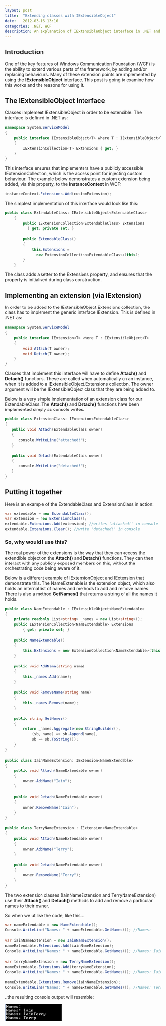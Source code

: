 ```yaml
---
layout: post
title:  "Extending classes with IExtensibleObject"
date:   2012-03-16 13:16
categories: .NET, WCF
description: An explanation of IExtensibleObject interface in .NET and it's use in WCF. 
---
```


## Introduction

One of the key features of Windows Communication Foundation (WCF) is the ability to extend various parts of the framework, by adding and/or replacing behaviours.  Many of these extension points are implemented by using the **IExtensibleObject** interface.  This post is going to examine how this works and the reasons for using it.

## The IExtensibleObject Interface

Classes implement IExtensibleObject in order to be extendible.  The interface is defined in .NET as:

```csharp
namespace System.ServiceModel
{
    public interface IExtensibleObject<T> where T : IExtensibleObject<T>
    {
        IExtensionCollection<T> Extensions { get; }
    }
}
```

This interface ensures that implementers have a publicly accessible IExtensionCollection, which is the access point for injecting custom behaviour.  The example below demonstrates a custom extension being added, via this property, to the **InstanceContext** in WCF:

```csharp
instanceContext.Extensions.Add(customExtension);
```

The simplest implementation of this interface would look like this:

```csharp
public class ExtendableClass: IExtensibleObject<ExtendableClass>
    {
        public IExtensionCollection<ExtendableClass> Extensions 
          { get; private set; }

        public ExtendableClass()
        {
            this.Extensions = 
              new ExtensionCollection<ExtendableClass>(this);
        }
    }
```

The class adds a setter to the Extensions property, and ensures that the property is initialised during class construction.

## Implementing an extension (via IExtension)

In order to be added to the IExtensibleObject.Extensions collection, the class has to implement the generic interface IExtension.  This is defined in .NET as:

```csharp
namespace System.ServiceModel
{
    public interface IExtension<T> where T : IExtensibleObject<T>
    {
        void Attach(T owner);
        void Detach(T owner);
    }
}
```

Classes that implement this interface will have to define **Attach()** and **Detach()** functions.  These are called when automatically on an instance, when it is added to a IExtensibleObject.Extensions collection.  The owner argument will be the IExtensibleObject class that they are being added to.

Below is a very simple implementation of an extension class for our ExtendableClass.  The **Attach()** and **Detach()** functions have been implemented simply as console writes.


```csharp
public class ExtensionClass: IExtension<ExtendableClass>
{
   public void Attach(ExtendableClass owner)
   {
      console.WriteLine("attached!");
   }

   public void Detach(ExtendableClass owner)
   {
      console.WriteLine("detached!");
   }
}
```

## Putting it together

Here is an example of the ExtendableClass and ExtensionClass in action:

```csharp
var extendable = new ExtendableClass();
var extension = new ExtensionClass();
extendable.Extensions.Add(extension); //writes 'attached!' in console
extendable.Extensions.Clear(); //write 'detached!' in console
```

### So, why would I use this?

The real power of the extensions is the way that they can access the extendible object on the **Attach()** and **Detach()** functions.  They can then interact with any publicly exposed members on this, without the orchestrating code being aware of it.

Below is a different example of IExtensionObject and IExtension that demonstrate this.  The NameExtenable is the extension object, which also holds an internal list of names and methods to add and remove names.  There is also a method **GetNames()** that returns a string of all the names it holds.

```csharp
public class NameExtendable : IExtensibleObject<NameExtendable>
{
    private readonly List<string> _names = new List<string>();
    public IExtensionCollection<NameExtendable> Extensions
        { get; private set; }

    public NameExtendable()
    {
        this.Extensions = new ExtensionCollection<NameExtendable>(this);
    }

    public void AddName(string name)
    {
        this._names.Add(name);
    }

    public void RemoveName(string name)
    {
        this._names.Remove(name);
    }

    public string GetNames()
    {
        return _names.Aggregate(new StringBuilder(), 
            (sb, name) => sb.Append(name), 
            sb => sb.ToString());
    }
}

public class IainNameExtension: IExtension<NameExtendable>
{
    public void Attach(NameExtendable owner)
    {
        owner.AddName("Iain");
    }

    public void Detach(NameExtendable owner)
    {
        owner.RemoveName("Iain");
    }
}

public class TerryNameExtension : IExtension<NameExtendable>
{
    public void Attach(NameExtendable owner)
    {
        owner.AddName("Terry");
    }

    public void Detach(NameExtendable owner)
    {
        owner.RemoveName("Terry");
    }
}
```

The two extension classes (IainNameExtension and TerryNameExtension) use their **Attach()** and **Detach()** methods to add and remove a particular names to their owner.  

So when we utilise the code, like this…

```csharp
var nameExtendable = new NameExtendable();
Console.WriteLine("Names: " + nameExtendable.GetNames()); //Names: 

var iainNameExtension = new IainNameExtension();
nameExtendable.Extensions.Add(iainNameExtension);
Console.WriteLine("Names: " + nameExtendable.GetNames()); //Names: Iain

var terryNameExtension = new TerryNameExtension();
nameExtendable.Extensions.Add(terryNameExtension);
Console.WriteLine("Names: " + nameExtendable.GetNames()); //Names: IainTerry

nameExtendable.Extensions.Remove(iainNameExtension);
Console.WriteLine("Names: " + nameExtendable.GetNames()); //Names: Terry
```

..the resulting console output will resemble:

![console output](/images/consoleoutput.png)